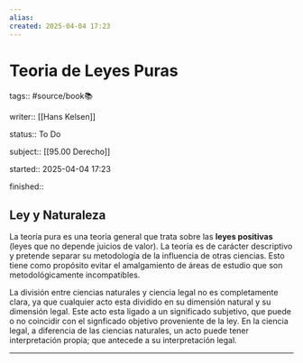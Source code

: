 ```yaml
---
alias: 
created: 2025-04-04 17:23
---
```

# Teoria de Leyes Puras
tags:: #source/book📚 

writer:: [[Hans Kelsen]]

status:: To Do

subject:: [[95.00 Derecho]]

started:: 2025-04-04 17:23

finished::

## Ley y Naturaleza
La teoría pura es una teoría general que trata sobre las **leyes positivas** (leyes que no depende juicios de valor). La teoría es de carácter descriptivo y pretende separar su metodología de la influencia de otras ciencias. Esto tiene como propósito evitar el amalgamiento de áreas de estudio que son metodológicamente incompatibles.

La división entre ciencias naturales y ciencia legal no es completamente clara, ya que cualquier acto esta dividido en su dimensión natural y su dimensión legal. Este acto esta ligado a un significado subjetivo, que puede o no coincidir con el signficado objetivo proveniente de la ley. En la ciencia legal, a diferencia de las ciencias naturales, un acto puede tener interpretación propia; que antecede a su interpretación legal.
___

